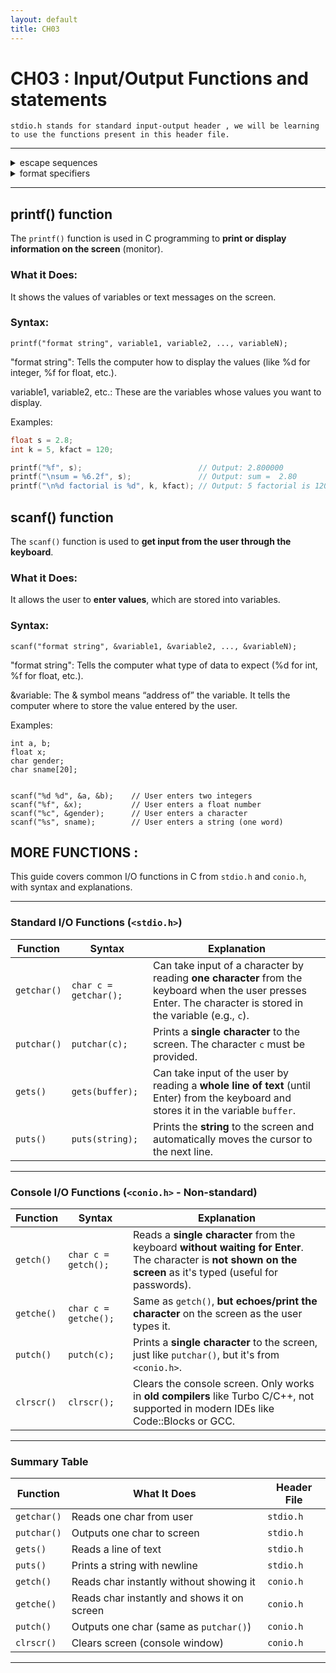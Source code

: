 ```yaml
---
layout: default
title: CH03
---
```


# CH03 : Input/Output Functions and statements

`stdio.h stands for standard input-output header , we will be learning to use the functions present in this header file.`

---

<details>

<summary>escape sequences</summary>

#

`Escape sequence are control characters used to move the cursor and print characters such as ?,",\ and so on.`

<br>

Some escape sequence are :

| Escape Sequence | Description                                                  | Function                                                    |
| --------------- | ------------------------------------------------------------ | ------------------------------------------------------------ |
| `\n`            | Newline (line feed)                                       | Moves the cursor to the beginning of the next line.         |
| `\t`            | Horizontal tab                                            | Moves the cursor to the next tab stop.                      |
| `\b`            | Backspace                                                 | Moves the cursor back one position.                         |
| `\r`            | Carriage return                                           | Moves the cursor to the beginning of the current line.      |
| `\f`            | Form feed (page break)                                    | Moves the cursor to the beginning of the next page.         |
| `\0`            | Null Character                                            | Represents the null character, which is the character with the ASCII value of 0. It is used to mark the end of a string and can be used for various other purposes, such as string manipulation and memory management.                                                        |
| `\v`            | Vertical tab                                              | Moves the cursor down to the next vertical tab stop.       |
| `\a`            | Alert (bell)                                              | Produces an audible alert (usually a beep).                |
| `\\`            | Backslash                                                 | Prints a backslash character.                               |
| `\?`            | Question mark                                             | Prints a question mark.                                     |
| `\'`            | Single quote                                              | Prints a single quote.                                      |
| `\"`            | Double quote                                              | Prints a double quote.                                      |
| `\ooo`          | Octal escape sequence (where `ooo` is an octal number)    | Prints the character represented by the octal number.      |
| `\xhh`          | Hexadecimal escape sequence (where `hh` is a hex number) | Prints the character represented by the hexadecimal number. |

  
</details>


<details>

<summary>
  format specifiers
</summary>

---

`Format specifier are used to specify the format of a variable or other while using input or output functions`
<br>

Some format specifier are :
<br>

| Format Specifier | Description                                                  | Function                                                    |
| ---------------- | ------------------------------------------------------------ | ------------------------------------------------------------ |
| `%d` or `%i`     | Signed integer                                            | Prints or reads a signed integer value.                     |
| `%u`             | Unsigned integer                                          | Prints or reads an unsigned integer value.                  |
| `%f`             | Floating-point number                                     | Prints or reads a floating-point number.                    |
| `%e` or `%E`     | Floating-point number in scientific notation             | Prints or reads a floating-point number in scientific notation. |
| `%g` or `%G`     | Floating-point number in the more compact of `%f` or `%e` | Prints or reads a floating-point number in the more compact of `%f` or `%e`. |
| `%c`             | Single character                                          | Prints or reads a single character.                         |
| `%s`             | String                                                    | Prints or reads a string.                                   |
| `%p`             | Pointer                                                   | Prints the address of a pointer.                            |
| `%x` or `%X`     | Hexadecimal integer                                       | Prints or reads a hexadecimal integer value.               |
| `%o`             | Octal integer                                             | Prints or reads an octal integer value.                     |
| `%%`             | Literal percent sign                                      | Prints a literal percent sign. 

  
</details>

---

## printf() function

The `printf()` function is used in C programming to **print or display information on the screen** (monitor).

### What it Does:
It shows the values of variables or text messages on the screen.

### Syntax:

`printf("format string", variable1, variable2, ..., variableN);`

"format string": Tells the computer how to display the values (like %d for integer, %f for float, etc.).

variable1, variable2, etc.: These are the variables whose values you want to display.

Examples:
```c
float s = 2.8;
int k = 5, kfact = 120;

printf("%f", s);                          // Output: 2.800000
printf("\nsum = %6.2f", s);               // Output: sum =  2.80
printf("\n%d factorial is %d", k, kfact); // Output: 5 factorial is 120
```

## scanf() function

The `scanf()` function is used to **get input from the user through the keyboard**.

### What it Does:
It allows the user to **enter values**, which are stored into variables.

### Syntax:

`scanf("format string", &variable1, &variable2, ..., &variableN);`

"format string": Tells the computer what type of data to expect (%d for int, %f for float, etc.).

&variable: The & symbol means “address of” the variable. It tells the computer where to store the value entered by the user.

Examples:
```
int a, b;
float x;
char gender;
char sname[20];


scanf("%d %d", &a, &b);    // User enters two integers
scanf("%f", &x);           // User enters a float number
scanf("%c", &gender);      // User enters a character
scanf("%s", sname);        // User enters a string (one word)
```


## MORE FUNCTIONS : 

This guide covers common I/O functions in C from `stdio.h` and `conio.h`, with syntax and explanations.

---

### Standard I/O Functions (`<stdio.h>`)

| Function     | Syntax                    | Explanation |
|--------------|---------------------------|-------------|
| `getchar()`  | `char c = getchar();`     | Can take input of a character by reading **one character** from the keyboard when the user presses Enter. The character is stored in the variable (e.g., `c`). |
| `putchar()`  | `putchar(c);`             | Prints a **single character** to the screen. The character `c` must be provided. |
| `gets()`     | `gets(buffer);`           | Can take input of the user by reading a **whole line of text** (until Enter) from the keyboard and stores it in the variable `buffer`. |
| `puts()`     | `puts(string);`           | Prints the **string** to the screen and automatically moves the cursor to the next line. |

---

### Console I/O Functions (`<conio.h>` - Non-standard)

| Function     | Syntax                    | Explanation |
|--------------|---------------------------|-------------|
| `getch()`    | `char c = getch();`       | Reads a **single character** from the keyboard **without waiting for Enter**. The character is **not shown on the screen** as it's typed (useful for passwords). |
| `getche()`   | `char c = getche();`      | Same as `getch()`, **but echoes/print the character** on the screen as the user types it. |
| `putch()`    | `putch(c);`               | Prints a **single character** to the screen, just like `putchar()`, but it's from `<conio.h>`. |
| `clrscr()`   | `clrscr();`               | Clears the console screen. Only works in **old compilers** like Turbo C/C++, not supported in modern IDEs like Code::Blocks or GCC. |

---

### Summary Table

| Function   | What It Does                                     | Header File   |
|------------|--------------------------------------------------|---------------|
| `getchar()`| Reads one char from user                         | `stdio.h`     |
| `putchar()`| Outputs one char to screen                       | `stdio.h`     |
| `gets()`   | Reads a line of text                             | `stdio.h`     |
| `puts()`   | Prints a string with newline                     | `stdio.h`     |
| `getch()`  | Reads char instantly without showing it          | `conio.h`     |
| `getche()` | Reads char instantly and shows it on screen      | `conio.h`     |
| `putch()`  | Outputs one char (same as `putchar()`)           | `conio.h`     |
| `clrscr()` | Clears screen (console window)                   | `conio.h`     |


---









